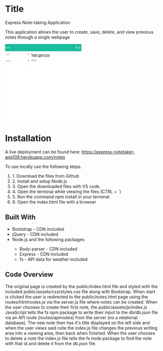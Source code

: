# Title
<p>Express Note-taking Application</p>
<p>This application allows the user to create, save, delete, and view previous notes through a single webpage</p>
<a href="https://express-notetaker-app109.herokuapp.com/notes"><img src="public/notes.PNG" height="250px" width="250px"/> </a>

# Installation
<p>A live deployment can be found here: <a href="https://express-notetaker-app109.herokuapp.com/notes">https://express-notetaker-app109.herokuapp.com/notes</a></p>
<p>To use locally use the following steps.</p>
<ol>
    <li>1. Download the files from Github</li>
    <li>2. Install and setup Node.js</li>
    <li>3. Open the downloaded files with VS code.</li>
    <li>4. Open the terminal while viewing the files (CTRL + `)</li>
    <li>5. Run the command npm install in your terminal</li>
    <li>6. Open the index.html file with a browser</li>
</ol>

## Built With
<ul>
<li>Bootstrap - CDN included</li>
<li>jQuery - CDN included</li>
<li>Node.js and the following packages</li>
<ul>
<li>Body-parser - CDN included</li>
<li>Express - CDN included</li>
<li>fs - API data for weather included</li>
</ul>
</ul>

## Code Overview
<p>The original page is created by the public/index.html file and styled with the included public/assets/css/styles.css file along with Bootstrap. When start is clicked the user is redirected to the public/notes.html page using the routes/htmlroutes.js via the server.js file where notes can be created. When the user chooses to create their first note, the public/assets/js/index.js JavaScript tells the fs npm package to write their input to the db/db.json file via an API route (routes/apiroutes) from the server (no a relational database). The new note then has it's title displayed on the left side and when the user views said note the index.js file changes the previous writing area into a viewing area, then back when finished. When the user chooses to delete a note the index.js file tells the fs node package to find the note with that id and delete it from the db.json file.</p>